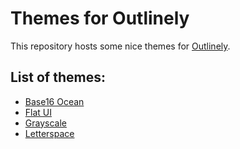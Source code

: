# Themes for Outlinely

This repository hosts some nice themes for [Outlinely](http://glamdevelopment.com/outlinely).

## List of themes:

  - [Base16 Ocean](http://glamdevelopment.com/outlinely/themes/base16-ocean)
  - [Flat UI](http://glamdevelopment.com/outlinely/themes/flat-ui)
  - [Grayscale](http://glamdevelopment.com/outlinely/themes/grayscale)
  - [Letterspace](http://glamdevelopment.com/outlinely/themes/letterspace)
